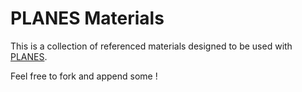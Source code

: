 # PLANES Materials

This is a collection of referenced materials designed to be used with
[PLANES](https://github.com/OlivierDAZEL/PLANES).

Feel free to fork and append some !
